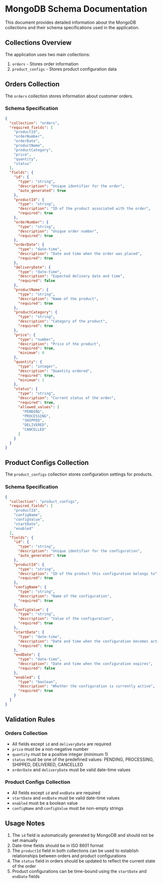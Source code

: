 # MongoDB Schema Documentation

This document provides detailed information about the MongoDB collections and their schema specifications used in the application.

## Collections Overview

The application uses two main collections:
1. `orders` - Stores order information
2. `product_configs` - Stores product configuration data

## Orders Collection

The `orders` collection stores information about customer orders.

### Schema Specification
```json
{
  "collection": "orders",
  "required_fields": [
    "productId",
    "orderNumber",
    "orderDate",
    "productName",
    "productCategory",
    "price",
    "quantity",
    "status"
  ],
  "fields": {
    "id": {
      "type": "string",
      "description": "Unique identifier for the order",
      "auto_generated": true
    },
    "productId": {
      "type": "string",
      "description": "ID of the product associated with the order",
      "required": true
    },
    "orderNumber": {
      "type": "string",
      "description": "Unique order number",
      "required": true
    },
    "orderDate": {
      "type": "date-time",
      "description": "Date and time when the order was placed",
      "required": true
    },
    "deliveryDate": {
      "type": "date-time",
      "description": "Expected delivery date and time",
      "required": false
    },
    "productName": {
      "type": "string",
      "description": "Name of the product",
      "required": true
    },
    "productCategory": {
      "type": "string",
      "description": "Category of the product",
      "required": true
    },
    "price": {
      "type": "number",
      "description": "Price of the product",
      "required": true,
      "minimum": 0
    },
    "quantity": {
      "type": "integer",
      "description": "Quantity ordered",
      "required": true,
      "minimum": 1
    },
    "status": {
      "type": "string",
      "description": "Current status of the order",
      "required": true,
      "allowed_values": [
        "PENDING",
        "PROCESSING",
        "SHIPPED",
        "DELIVERED",
        "CANCELLED"
      ]
    }
  }
}
```

## Product Configs Collection

The `product_configs` collection stores configuration settings for products.

### Schema Specification
```json
{
  "collection": "product_configs",
  "required_fields": [
    "productId",
    "configName",
    "configValue",
    "startDate",
    "enabled"
  ],
  "fields": {
    "id": {
      "type": "string",
      "description": "Unique identifier for the configuration",
      "auto_generated": true
    },
    "productId": {
      "type": "string",
      "description": "ID of the product this configuration belongs to",
      "required": true
    },
    "configName": {
      "type": "string",
      "description": "Name of the configuration",
      "required": true
    },
    "configValue": {
      "type": "string",
      "description": "Value of the configuration",
      "required": true
    },
    "startDate": {
      "type": "date-time",
      "description": "Date and time when the configuration becomes active",
      "required": true
    },
    "endDate": {
      "type": "date-time",
      "description": "Date and time when the configuration expires",
      "required": false
    },
    "enabled": {
      "type": "boolean",
      "description": "Whether the configuration is currently active",
      "required": true
    }
  }
}
```

## Validation Rules

### Orders Collection
- All fields except `id` and `deliveryDate` are required
- `price` must be a non-negative number
- `quantity` must be a positive integer (minimum 1)
- `status` must be one of the predefined values: PENDING, PROCESSING, SHIPPED, DELIVERED, CANCELLED
- `orderDate` and `deliveryDate` must be valid date-time values

### Product Configs Collection
- All fields except `id` and `endDate` are required
- `startDate` and `endDate` must be valid date-time values
- `enabled` must be a boolean value
- `configName` and `configValue` must be non-empty strings

## Usage Notes

1. The `id` field is automatically generated by MongoDB and should not be set manually
2. Date-time fields should be in ISO 8601 format
3. The `productId` field in both collections can be used to establish relationships between orders and product configurations
4. The `status` field in orders should be updated to reflect the current state of the order
5. Product configurations can be time-bound using the `startDate` and `endDate` fields 